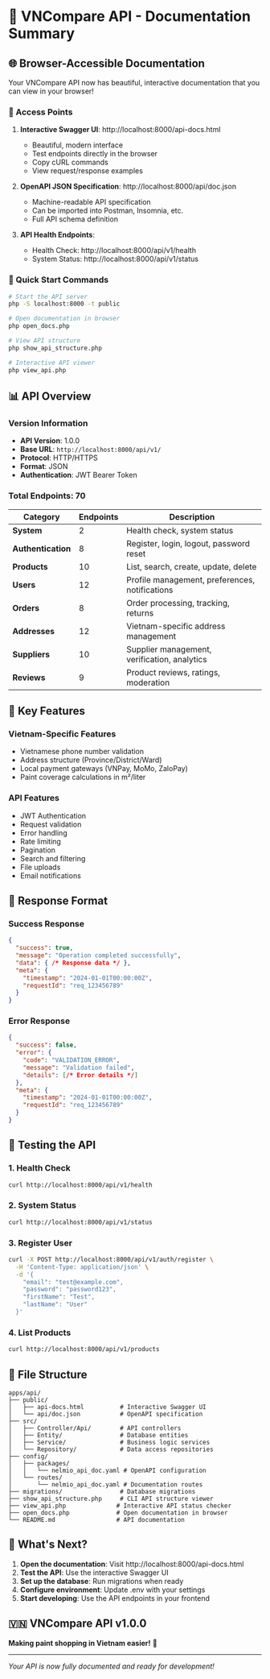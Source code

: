 # 🎨 VNCompare API - Documentation Summary

## 🌐 **Browser-Accessible Documentation**

Your VNCompare API now has beautiful, interactive documentation that you can view in your browser!

### **📱 Access Points**

1. **Interactive Swagger UI**: http://localhost:8000/api-docs.html
   - Beautiful, modern interface
   - Test endpoints directly in the browser
   - Copy cURL commands
   - View request/response examples

2. **OpenAPI JSON Specification**: http://localhost:8000/api/doc.json
   - Machine-readable API specification
   - Can be imported into Postman, Insomnia, etc.
   - Full API schema definition

3. **API Health Endpoints**:
   - Health Check: http://localhost:8000/api/v1/health
   - System Status: http://localhost:8000/api/v1/status

### **🚀 Quick Start Commands**

```bash
# Start the API server
php -S localhost:8000 -t public

# Open documentation in browser
php open_docs.php

# View API structure
php show_api_structure.php

# Interactive API viewer
php view_api.php
```

## 📊 **API Overview**

### **Version Information**
- **API Version**: 1.0.0
- **Base URL**: `http://localhost:8000/api/v1/`
- **Protocol**: HTTP/HTTPS
- **Format**: JSON
- **Authentication**: JWT Bearer Token

### **Total Endpoints**: 70

| Category | Endpoints | Description |
|----------|-----------|-------------|
| **System** | 2 | Health check, system status |
| **Authentication** | 8 | Register, login, logout, password reset |
| **Products** | 10 | List, search, create, update, delete |
| **Users** | 12 | Profile management, preferences, notifications |
| **Orders** | 8 | Order processing, tracking, returns |
| **Addresses** | 12 | Vietnam-specific address management |
| **Suppliers** | 10 | Supplier management, verification, analytics |
| **Reviews** | 9 | Product reviews, ratings, moderation |

## 🎯 **Key Features**

### **Vietnam-Specific Features**
- Vietnamese phone number validation
- Address structure (Province/District/Ward)
- Local payment gateways (VNPay, MoMo, ZaloPay)
- Paint coverage calculations in m²/liter

### **API Features**
- JWT Authentication
- Request validation
- Error handling
- Rate limiting
- Pagination
- Search and filtering
- File uploads
- Email notifications

## 🔧 **Response Format**

### **Success Response**
```json
{
  "success": true,
  "message": "Operation completed successfully",
  "data": { /* Response data */ },
  "meta": {
    "timestamp": "2024-01-01T00:00:00Z",
    "requestId": "req_123456789"
  }
}
```

### **Error Response**
```json
{
  "success": false,
  "error": {
    "code": "VALIDATION_ERROR",
    "message": "Validation failed",
    "details": [/* Error details */]
  },
  "meta": {
    "timestamp": "2024-01-01T00:00:00Z",
    "requestId": "req_123456789"
  }
}
```

## 🧪 **Testing the API**

### **1. Health Check**
```bash
curl http://localhost:8000/api/v1/health
```

### **2. System Status**
```bash
curl http://localhost:8000/api/v1/status
```

### **3. Register User**
```bash
curl -X POST http://localhost:8000/api/v1/auth/register \
  -H 'Content-Type: application/json' \
  -d '{
    "email": "test@example.com",
    "password": "password123",
    "firstName": "Test",
    "lastName": "User"
  }'
```

### **4. List Products**
```bash
curl http://localhost:8000/api/v1/products
```

## 📁 **File Structure**

```
apps/api/
├── public/
│   ├── api-docs.html          # Interactive Swagger UI
│   └── api/doc.json           # OpenAPI specification
├── src/
│   ├── Controller/Api/        # API controllers
│   ├── Entity/                # Database entities
│   ├── Service/               # Business logic services
│   └── Repository/            # Data access repositories
├── config/
│   ├── packages/
│   │   └── nelmio_api_doc.yaml # OpenAPI configuration
│   └── routes/
│       └── nelmio_api_doc.yaml # Documentation routes
├── migrations/                # Database migrations
├── show_api_structure.php     # CLI API structure viewer
├── view_api.php              # Interactive API status checker
├── open_docs.php             # Open documentation in browser
└── README.md                 # API documentation
```

## 🎉 **What's Next?**

1. **Open the documentation**: Visit http://localhost:8000/api-docs.html
2. **Test the API**: Use the interactive Swagger UI
3. **Set up the database**: Run migrations when ready
4. **Configure environment**: Update .env with your settings
5. **Start developing**: Use the API endpoints in your frontend

## 🇻🇳 **VNCompare API v1.0.0**

**Making paint shopping in Vietnam easier!** 🎨

---

*Your API is now fully documented and ready for development!*
